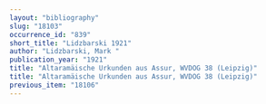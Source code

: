 ```yaml
---
layout: "bibliography"
slug: "18103"
occurrence_id: "839"
short_title: "Lidzbarski 1921"
author: "Lidzbarski, Mark "
publication_year: "1921"
title: "Altaramäische Urkunden aus Assur, WVDOG 38 (Leipzig)"
title: "Altaramäische Urkunden aus Assur, WVDOG 38 (Leipzig)"
previous_item: "18106"
---
```

